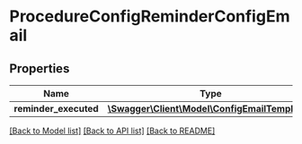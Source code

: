 # ProcedureConfigReminderConfigEmail

## Properties
Name | Type | Description | Notes
------------ | ------------- | ------------- | -------------
**reminder_executed** | [**\Swagger\Client\Model\ConfigEmailTemplate[]**](ConfigEmailTemplate.md) |  | [optional] 

[[Back to Model list]](../README.md#documentation-for-models) [[Back to API list]](../README.md#documentation-for-api-endpoints) [[Back to README]](../README.md)


